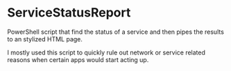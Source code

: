 # ServiceStatusReport
PowerShell script that find the status of a service and then pipes the results to an stylized HTML page.

I mostly used this script to quickly rule out network or service related reasons when certain apps would start acting up.